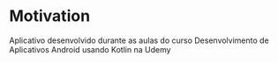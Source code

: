 # Motivation

Aplicativo desenvolvido durante as aulas do curso Desenvolvimento de Aplicativos Android usando Kotlin na Udemy
